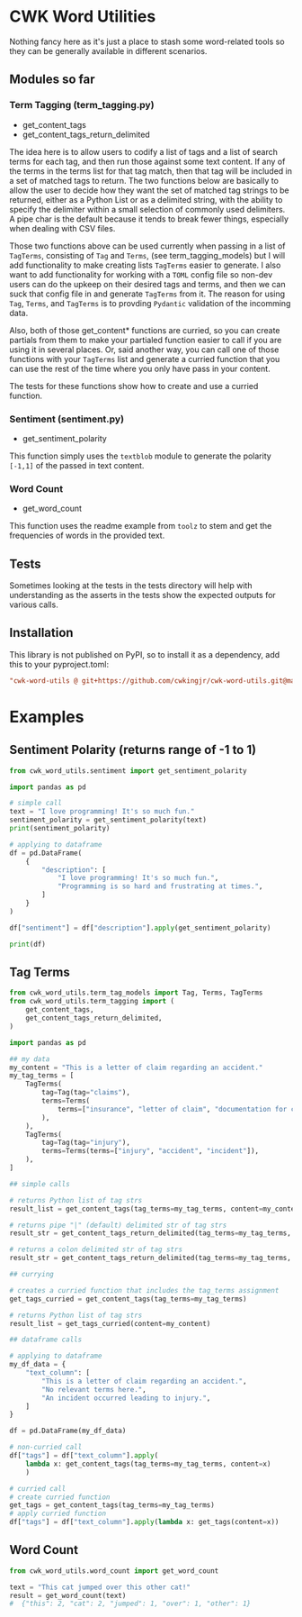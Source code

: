 # CWK Word Utilities

Nothing fancy here as it's just a place to stash some word-related tools so they can be generally available in different scenarios.

## Modules so far

### Term Tagging (term_tagging.py)

- get_content_tags
- get_content_tags_return_delimited

The idea here is to allow users to codify a list of tags and a list of search terms for each tag, and then run those against some text content. If any of the terms in the terms list for that tag match, then that tag will be included in a set of matched tags to return. The two functions below are basically to allow the user to decide how they want the set of matched tag strings to be returned, either as a Python List or as a delimited string, with the ability to specify the delimiter within a small selection of commonly used delimiters. A pipe char is the default because it tends to break fewer things, especially when dealing with CSV files.

Those two functions above can be used currently when passing in a list of `TagTerms`, consisting of `Tag` and `Terms`, (see term_tagging_models) but I will add functionality to make creating lists `TagTerms` easier to generate. I also want to add functionality for working with a `TOML` config file so non-dev users can do the upkeep on their desired tags and terms, and then we can suck that config file in and generate `TagTerms` from it. The reason for using `Tag`, `Terms`, and `TagTerms` is to provding `Pydantic` validation of the incomming data.

Also, both of those get_content\* functions are curried, so you can create partials from them to make your partialed function easier to call if you are using it in several places. Or, said another way, you can call one of those functions with your `TagTerms` list and generate a curried function that you can use the rest of the time where you only have pass in your content.

The tests for these functions show how to create and use a curried function.

### Sentiment (sentiment.py)

- get_sentiment_polarity

This function simply uses the `textblob` module to generate the polarity `[-1,1]` of the passed in text content.

### Word Count

- get_word_count

This function uses the readme example from `toolz` to stem and get the frequencies of words in the provided text.

## Tests

Sometimes looking at the tests in the tests directory will help with understanding as the asserts in the tests show the expected outputs for various calls.

## Installation

This library is not published on PyPI, so to install it as a dependency, add this to your pyproject.toml:

```toml
"cwk-word-utils @ git+https://github.com/cwkingjr/cwk-word-utils.git@main",
```

# Examples

## Sentiment Polarity (returns range of -1 to 1)

```python
from cwk_word_utils.sentiment import get_sentiment_polarity

import pandas as pd

# simple call
text = "I love programming! It's so much fun."
sentiment_polarity = get_sentiment_polarity(text)
print(sentiment_polarity)

# applying to dataframe
df = pd.DataFrame(
    {
        "description": [
            "I love programming! It's so much fun.",
            "Programming is so hard and frustrating at times.",
        ]
    }
)

df["sentiment"] = df["description"].apply(get_sentiment_polarity)

print(df)
```

## Tag Terms

```python
from cwk_word_utils.term_tag_models import Tag, Terms, TagTerms
from cwk_word_utils.term_tagging import (
    get_content_tags,
    get_content_tags_return_delimited,
)

import pandas as pd

## my data
my_content = "This is a letter of claim regarding an accident."
my_tag_terms = [
    TagTerms(
        tag=Tag(tag="claims"),
        terms=Terms(
            terms=["insurance", "letter of claim", "documentation for claims"],
        ),
    ),
    TagTerms(
        tag=Tag(tag="injury"),
        terms=Terms(terms=["injury", "accident", "incident"]),
    ),
]

## simple calls

# returns Python list of tag strs
result_list = get_content_tags(tag_terms=my_tag_terms, content=my_content)

# returns pipe "|" (default) delimited str of tag strs
result_str = get_content_tags_return_delimited(tag_terms=my_tag_terms, content=my_content)

# returns a colon delimited str of tag strs
result_str = get_content_tags_return_delimited(tag_terms=my_tag_terms, content=my_content, delimiter=":")

## currying

# creates a curried function that includes the tag_terms assignment
get_tags_curried = get_content_tags(tag_terms=my_tag_terms)

# returns Python list of tag strs
result_list = get_tags_curried(content=my_content)

## dataframe calls

# applying to dataframe
my_df_data = {
    "text_column": [
        "This is a letter of claim regarding an accident.",
        "No relevant terms here.",
        "An incident occurred leading to injury.",
    ]
}

df = pd.DataFrame(my_df_data)

# non-curried call
df["tags"] = df["text_column"].apply(
    lambda x: get_content_tags(tag_terms=my_tag_terms, content=x)
    )

# curried call
# create curried function
get_tags = get_content_tags(tag_terms=my_tag_terms)
# apply curried function
df["tags"] = df["text_column"].apply(lambda x: get_tags(content=x))
```

## Word Count

```python
from cwk_word_utils.word_count import get_word_count

text = "This cat jumped over this other cat!"
result = get_word_count(text)
#  {"this": 2, "cat": 2, "jumped": 1, "over": 1, "other": 1}
```
